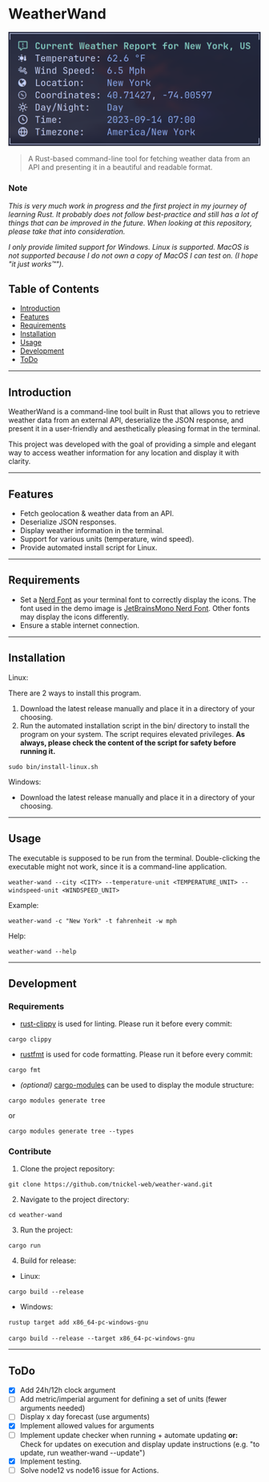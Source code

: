 # WeatherWand

![Project Image](docs/images/demo.png)

> A Rust-based command-line tool for fetching weather data from an API and
> presenting it in a beautiful and readable format.

### Note

_This is very much work in progress and the first project in my journey of
learning Rust. It probably does not follow best-practice and still has a lot of
things that can be improved in the future. When looking at this repository,
please take that into consideration._

_I only provide limited support for Windows. Linux is supported. MacOS is not
supported because I do not own a copy of MacOS I can test on. (I hope "it just
works™")._

## Table of Contents

- [Introduction](#introduction)
- [Features](#features)
- [Requirements](#requirements)
- [Installation](#installation)
- [Usage](#usage)
- [Development](#development)
- [ToDo](#todo)

---

## Introduction

WeatherWand is a command-line tool built in Rust that allows you to retrieve
weather data from an external API, deserialize the JSON response, and present it
in a user-friendly and aesthetically pleasing format in the terminal.

This project was developed with the goal of providing a simple and elegant way
to access weather information for any location and display it with clarity.

---

## Features

- Fetch geolocation & weather data from an API.
- Deserialize JSON responses.
- Display weather information in the terminal.
- Support for various units (temperature, wind speed).
- Provide automated install script for Linux.

---

## Requirements

- Set a [Nerd Font](https://github.com/ryanoasis/nerd-fonts) as your terminal
  font to correctly display the icons. The font used in the demo image is
  [JetBrainsMono Nerd Font](https://github.com/ryanoasis/nerd-fonts/tree/master/patched-fonts/JetBrainsMono).
  Other fonts may display the icons differently.
- Ensure a stable internet connection.

---

## Installation

Linux:

There are 2 ways to install this program.

1. Download the latest release manually and place it in a directory of your
   choosing.
2. Run the automated installation script in the bin/ directory to install the
   program on your system. The script requires elevated privileges. **As always,
   please check the content of the script for safety before running it.**

```shell
sudo bin/install-linux.sh
```

Windows:

- Download the latest release manually and place it in a directory of your
  choosing.

---

## Usage

The executable is supposed to be run from the terminal. Double-clicking the
executable might not work, since it is a command-line application.

```shell
weather-wand --city <CITY> --temperature-unit <TEMPERATURE_UNIT> --windspeed-unit <WINDSPEED_UNIT>
```

Example:

```shell
weather-wand -c "New York" -t fahrenheit -w mph
```

Help:

```shell
weather-wand --help
```

---

## Development

### Requirements

- [rust-clippy](https://github.com/rust-lang/rust-clippy) is used for linting.
  Please run it before every commit:

```shell
cargo clippy
```

- [rustfmt](https://github.com/rust-lang/rustfmt) is used for code formatting.
  Please run it before every commit:

```shell
cargo fmt
```

- _(optional)_ [cargo-modules](https://github.com/regexident/cargo-modules) can
  be used to display the module structure:

```shell
cargo modules generate tree
```

or

```shell
cargo modules generate tree --types
```

### Contribute

1. Clone the project repository:

```shell
git clone https://github.com/tnickel-web/weather-wand.git
```

2. Navigate to the project directory:

```shell
cd weather-wand
```

3. Run the project:

```shell
cargo run
```

4. Build for release:

- Linux:

```shell
cargo build --release
```

- Windows:

```shell
rustup target add x86_64-pc-windows-gnu

cargo build --release --target x86_64-pc-windows-gnu
```

---

## ToDo

- [x] Add 24h/12h clock argument
- [ ] Add metric/imperial argument for defining a set of units (fewer arguments needed)
- [ ] Display x day forecast (use arguments)
- [x] Implement allowed values for arguments
- [ ] Implement update checker when running + automate updating **or:** Check
      for updates on execution and display update instructions (e.g. "to update,
      run weather-wand --update")
- [x] Implement testing.
- [ ] Solve node12 vs node16 issue for Actions.
